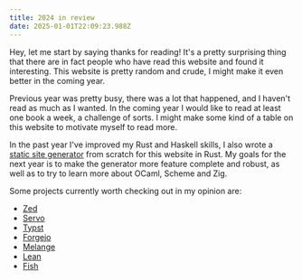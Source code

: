 ```yaml
---
title: 2024 in review
date: 2025-01-01T22:09:23.988Z
---
```


Hey, let me start by saying thanks for reading! It's a pretty surprising thing
that there are in fact people who have read this website and found it
interesting. This website is pretty random and crude, I might make it even
better in the coming year.

Previous year was pretty busy, there was a lot that happened, and I haven't read
as much as I wanted. In the coming year I would like to read at least one book a
week, a challenge of sorts. I might make some kind of a table on this website to
motivate myself to read more.

In the past year I've improved my Rust and Haskell skills, I also wrote a
[static site generator][hauchiwa] from scratch for this website in Rust. My
goals for the next year is to make the generator more feature complete and
robust, as well as to try to learn more about OCaml, Scheme and Zig.

Some projects currently worth checking out in my opinion are:

- [Zed](https://zed.dev)
- [Servo](https://servo.org)
- [Typst](https://typst.app/)
- [Forgejo](https://forgejo.org/)
- [Melange](https://melange.re)
- [Lean](https://lean-lang.org/)
- [Fish](https://fishshell.com/)

[hauchiwa]: https://crates.io/crates/hauchiwa
